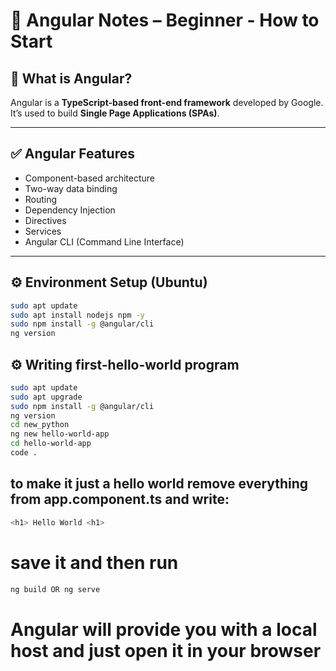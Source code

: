 # 🚀 Angular Notes – Beginner - How to Start

## 📌 What is Angular?
Angular is a **TypeScript-based front-end framework** developed by Google. It’s used to build **Single Page Applications (SPAs)**.

---

## ✅ Angular Features
- Component-based architecture
- Two-way data binding
- Routing
- Dependency Injection
- Directives
- Services
- Angular CLI (Command Line Interface)

---

## ⚙️ Environment Setup (Ubuntu)
```bash
sudo apt update
sudo apt install nodejs npm -y
sudo npm install -g @angular/cli
ng version
```

## ⚙️ Writing first-hello-world program
```bash
sudo apt update
sudo apt upgrade
sudo npm install -g @angular/cli
ng version
cd new_python
ng new hello-world-app
cd hello-world-app
code .
```
## to make it just a hello world remove everything from app.component.ts and write:
```bash
<h1> Hello World <h1>
```
# save it and then run 
```bash
ng build OR ng serve
```
# Angular will provide you with a local host and just open it in your browser
